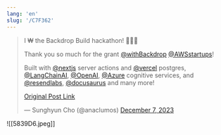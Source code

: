 ```yaml
---
lang: 'en'
slug: '/C7F362'
---
```


<blockquote class="twitter-tweet">

I ₩ the Backdrop Build hackathon! 👑👑👑

Thank you so much for the grant [@withBackdrop](https://twitter.com/withBackdrop?ref_src=twsrc%5Etfw) [@AWSstartups](https://twitter.com/AWSstartups?ref_src=twsrc%5Etfw)!

Built with [@nextjs](https://twitter.com/nextjs?ref_src=twsrc%5Etfw) server actions and [@vercel](https://twitter.com/vercel?ref_src=twsrc%5Etfw) postgres, [@LangChainAI](https://twitter.com/LangChainAI?ref_src=twsrc%5Etfw), [@OpenAI](https://twitter.com/OpenAI?ref_src=twsrc%5Etfw), [@Azure](https://twitter.com/Azure?ref_src=twsrc%5Etfw) cognitive services, and [@resendlabs](https://twitter.com/resendlabs?ref_src=twsrc%5Etfw), [@docusaurus](https://twitter.com/docusaurus?ref_src=twsrc%5Etfw) and many more!

[Original Post Link](https://t.co/EZ9jwQnW2c)

&mdash; Sunghyun Cho (@anaclumos) [December 7, 2023](https://twitter.com/anaclumos/status/1732701132072620214?ref_src=twsrc%5Etfw)

</blockquote>

![[5839D6.jpeg]]
